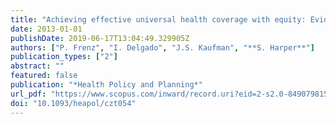 ```yaml
---
title: "Achieving effective universal health coverage with equity: Evidence from Chile"
date: 2013-01-01
publishDate: 2019-06-17T13:04:49.329905Z
authors: ["P. Frenz", "I. Delgado", "J.S. Kaufman", "**S. Harper**"]
publication_types: ["2"]
abstract: ""
featured: false
publication: "*Health Policy and Planning*"
url_pdf: "https://www.scopus.com/inward/record.uri?eid=2-s2.0-84907981584&doi=10.1093%2fheapol%2fczt054&partnerID=40&md5=e13ec3348b0a951307fde463db4c1405"
doi: "10.1093/heapol/czt054"
---
```


